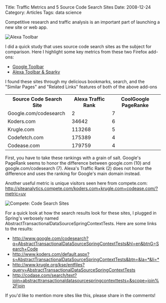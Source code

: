 Title: Traffic Metrics and 5 Source Code Search Sites
Date: 2008-12-24
Category: Articles
Tags: data science

Competitive research and traffic analysis is an important part of launching a new
site or web app.

![Alexa Toolbar]({static}/images/alexa_toolbar.jpg "Alexa Toolbar")

I did a quick study that uses source code search sites as the subject for comparison.
Here I  highlight some key metrics from these two Firefox add-ons:

* [Google Toolbar](http://toolbar.google.com)
* [Alexa Toolbar & Sparky](http://www.alexa.com/site/download)

I found these sites through my delicious bookmarks, search, and the "Similar Pages"
and "Related Links" features of both of the above add-ons

<table class="table">
<tr>
    <th>Source Code Search Site</th>
    <th>Alexa Traffic Rank</th>
    <th>CoolGoogle PageRanke</th>
</tr>
<tr>
    <td>Google.com/codesearch</td>
    <td>2</td>
    <td>7</td>
</tr>
<tr>
    <td>Koders.com</td>
    <td>34642</td>
    <td>6</td>
</tr>
<tr>
    <td>Krugle.com</td>
    <td>113268</td>
    <td>5</td>
</tr>
<tr>
    <td>Codefetch.com</td>
    <td>175389</td>
    <td>4</td>
</tr>
<tr>
    <td>Codease.com</td>
    <td>179759</td>
    <td>4</td>
</tr>
</table>

First, you have to take these rankings with a grain of salt. Google's PageRank seems to honor the difference between google.com (10) and google.com/codesearch (7). Alexa's Traffic Rank (2) does not honor the difference and uses the ranking for Google's main domain instead.

Another useful metric is unique visitors seen here from compete.com:
<http://siteanalytics.compete.com/koders.com+krugle.com+codease.com/?metric=uv>

![Compete: Code Search Sites]({static}/images/compete.png "Compete: Code Search Sites")

For a quick look at how the search results look for these sites,
I plugged in Spring's verbosely named
AbstractTransactionalDataSourceSpringContextTests. Here are some links to the results:

* http://www.google.com/codesearch?q=AbstractTransactionalDataSourceSpringContextTests&hl=en&btnG=Search+Code
* <http://www.koders.com/default.aspx?s=AbstractTransactionalDataSourceSpringContextTests&btn=&la=*&li=*>
* <http://www.krugle.org/kse/entfiles?query=AbstractTransactionalDataSourceSpringContextTests>
* <http://codase.com/search/text?join=abstracttransactionaldatasourcespringcontexttests+&scope=join%2Fjoin>

If you'd like to mention more sites like this, please share in the comments!
